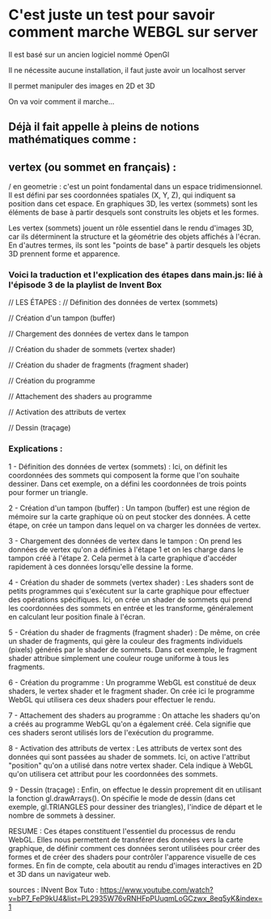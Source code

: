 # C'est juste un test pour savoir comment marche WEBGL sur server 


Il est basé sur un ancien logiciel nommé OpenGl 


Il ne nécessite aucune installation, il faut juste avoir un localhost server 


Il permet manipuler des images en 2D et 3D 

On va voir comment il marche...


 ## Déjà il fait appelle à pleins de notions mathématiques comme : 

## vertex (ou sommet en français) :

/ en geometrie : c'est un point fondamental dans un espace tridimensionnel. Il est défini par ses coordonnées spatiales (X, Y, Z), qui indiquent sa position dans cet espace. En graphiques 3D, les vertex (sommets) sont les éléments de base à partir desquels sont construits les objets et les formes. 

Les vertex (sommets) jouent un rôle essentiel dans le rendu d'images 3D, car ils déterminent la structure et la géométrie des objets affichés à l'écran. En d'autres termes, ils sont les "points de base" à partir desquels les objets 3D prennent forme et apparence.



### Voici la traduction et l'explication des étapes dans main.js: lié à l'épisode 3 de la playlist de Invent Box

// LES ÉTAPES :
// Définition des données de vertex (sommets)

// Création d'un tampon (buffer)

// Chargement des données de vertex dans le tampon

// Création du shader de sommets (vertex shader)

// Création du shader de fragments (fragment shader)

// Création du programme

// Attachement des shaders au programme

// Activation des attributs de vertex

// Dessin (traçage)

### Explications : 




1 - Définition des données de vertex (sommets) :
Ici, on définit les coordonnées des sommets qui composent la forme que l'on souhaite dessiner. Dans cet exemple, on a défini les coordonnées de trois points pour former un triangle.

2 - Création d'un tampon (buffer) :
Un tampon (buffer) est une région de mémoire sur la carte graphique où on peut stocker des données. À cette étape, on crée un tampon dans lequel on va charger les données de vertex.

3 - Chargement des données de vertex dans le tampon :
On prend les données de vertex qu'on a définies à l'étape 1 et on les charge dans le tampon créé à l'étape 2. Cela permet à la carte graphique d'accéder rapidement à ces données lorsqu'elle dessine la forme.

4 - Création du shader de sommets (vertex shader) :
Les shaders sont de petits programmes qui s'exécutent sur la carte graphique pour effectuer des opérations spécifiques. Ici, on crée un shader de sommets qui prend les coordonnées des sommets en entrée et les transforme, généralement en calculant leur position finale à l'écran.

5 - Création du shader de fragments (fragment shader) :
De même, on crée un shader de fragments, qui gère la couleur des fragments individuels (pixels) générés par le shader de sommets. Dans cet exemple, le fragment shader attribue simplement une couleur rouge uniforme à tous les fragments.

6 - Création du programme :
Un programme WebGL est constitué de deux shaders, le vertex shader et le fragment shader. On crée ici le programme WebGL qui utilisera ces deux shaders pour effectuer le rendu.

7 - Attachement des shaders au programme :
On attache les shaders qu'on a créés au programme WebGL qu'on a également créé. Cela signifie que ces shaders seront utilisés lors de l'exécution du programme.

8 - Activation des attributs de vertex :
Les attributs de vertex sont des données qui sont passées au shader de sommets. Ici, on active l'attribut "position" qu'on a utilisé dans notre vertex shader. Cela indique à WebGL qu'on utilisera cet attribut pour les coordonnées des sommets.

9 - Dessin (traçage) :
Enfin, on effectue le dessin proprement dit en utilisant la fonction gl.drawArrays(). On spécifie le mode de dessin (dans cet exemple, gl.TRIANGLES pour dessiner des triangles), l'indice de départ et le nombre de sommets à dessiner.

RESUME : Ces étapes constituent l'essentiel du processus de rendu WebGL. Elles nous permettent de transférer des données vers la carte graphique, de définir comment ces données seront utilisées pour créer des formes et de créer des shaders pour contrôler l'apparence visuelle de ces formes. En fin de compte, cela aboutit au rendu d'images interactives en 2D et 3D dans un navigateur web.




sources : INvent Box Tuto : https://www.youtube.com/watch?v=bP7_FeP9kU4&list=PL2935W76vRNHFpPUuqmLoGCzwx_8eq5yK&index=1